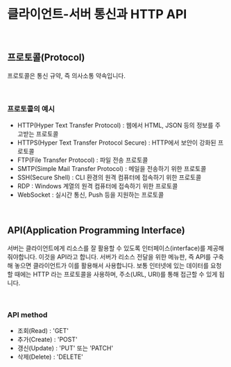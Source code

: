 # 클라이언트-서버 통신과 HTTP API

<br>

## 프로토콜(Protocol)

프로토콜은 통신 규약, 즉 의사소통 약속입니다.

<br>

### 프로토콜의 예시

- HTTP(Hyper Text Transfer Protocol) : 웹에서 HTML, JSON 등의 정보를 주고받는 프로토콜
- HTTPS(Hyper Text Transfer Protocol Secure) : HTTP에서 보안이 강화된 프로토콜
- FTP(File Transfer Protocol) : 파일 전송 프로토콜
- SMTP(Simple Mail Transfer Protocol) : 메일을 전송하기 위한 프로토콜
- SSH(Secure Shell) : CLI 환경의 원격 컴퓨터에 접속하기 위한 프로토콜
- RDP : Windows 계열의 원격 컴퓨터에 접속하기 위한 프로토콜
- WebSocket : 실시간 통신, Push 등을 지원하는 프로토콜

<br>

## API(Application Programming Interface)

서버는 클라이언트에게 리소스를 잘 활용할 수 있도록 인터페이스(interface)를 제공해줘야합니다. 이것을 API라고 합니다. 서버가 리소스 전달을 위한 메뉴판, 즉 API를 구축해 놓으면 클라이언트가 이를 활용해서 사용합니다. 보통 인터넷에 있는 데이터를 요청할 때에는 HTTP 라는 프로토콜을 사용하며, 주소(URL, URI)를 통해 접근할 수 있게 됩니다.

<br>

### API method

- 조회(Read) : 'GET'
- 추가(Create) : 'POST'
- 갱신(Update) : 'PUT' 또는 'PATCH'
- 삭제(Delete) : 'DELETE'

<br>
